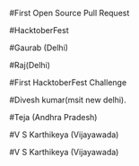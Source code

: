 #First Open Source Pull Request

#HacktoberFest

#Gaurab (Delhi)

#Raj(Delhi)

#First HacktoberFest Challenge


#Divesh kumar(msit new delhi).


#Teja (Andhra Pradesh)

#V S Karthikeya (Vijayawada)

#V S Karthikeya (Vijayawada) 
